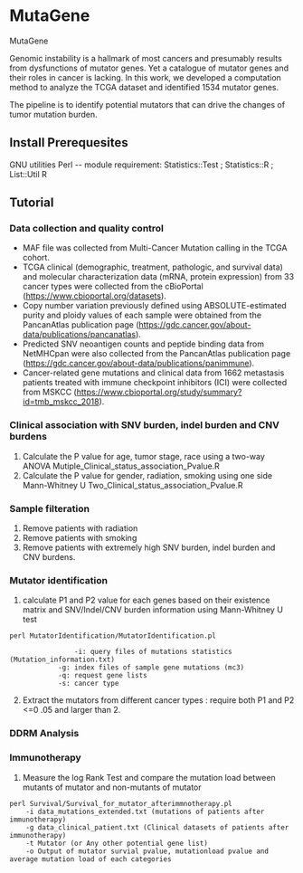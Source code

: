 # MutaGene
MutaGene

Genomic instability is a hallmark of most cancers and presumably results from dysfunctions of mutator genes. Yet a catalogue of mutator genes and their roles in cancer is lacking. In this work, we developed a computation method to analyze the TCGA dataset and identified 1534 mutator genes.

The pipeline is to identify potential mutators that can drive the changes of tumor mutation burden.

## Install Prerequesites
GNU utilities
Perl -- 
    module requirement:
    Statistics::Test ; 
    Statistics::R ;  
    List::Util
R

## Tutorial 

### Data collection and quality control

- MAF file was collected from Multi-Cancer Mutation calling in the TCGA cohort.
- TCGA clinical (demographic, treatment, pathologic, and survival data) and molecular characterization data (mRNA, protein expression) from 33 cancer types were collected from the cBioPortal (https://www.cbioportal.org/datasets). 
- Copy number variation previously defined using ABSOLUTE-estimated purity and ploidy values of each sample were obtained from the PancanAtlas publication page (https://gdc.cancer.gov/about-data/publications/pancanatlas). 
- Predicted SNV neoantigen counts and peptide binding data from NetMHCpan were also collected from the PancanAtlas publication page (https://gdc.cancer.gov/about-data/publications/panimmune). 
- Cancer-related gene mutations and clinical data from 1662 metastasis patients treated with immune checkpoint inhibitors (ICI) were collected from MSKCC (https://www.cbioportal.org/study/summary?id=tmb_mskcc_2018). 

### Clinical association with SNV burden, indel burden and CNV burdens

1. Calculate the P value for age, tumor stage, race using a two-way ANOVA
Mutiple_Clinical_status_association_Pvalue.R 
2. Calculate the P value for gender, radiation, smoking using one side Mann-Whitney U 
Two_Clinical_status_association_Pvalue.R

### Sample filteration

1. Remove patients with radiation
2. Remove patients with smoking 
3. Remove patients with extremely high SNV burden, indel burden and CNV burdens.

### Mutator identification

1. calculate P1 and P2 value for each genes based on their existence matrix and SNV/Indel/CNV burden information using Mann-Whitney U test
```
perl MutatorIdentification/MutatorIdentification.pl 
            
           		-i: query files of mutations statistics (Mutation_information.txt)
			-g: index files of sample gene mutations (mc3)
			-q: request gene lists
			-s: cancer type
 ```          
 2. Extract the mutators from different cancer types : require both P1 and P2 <=0 .05 and larger than 2.
 
### DDRM Analysis

### Immunotherapy
1. Measure the log Rank Test and compare the mutation load between mutants of mutator and non-mutants of mutator

```
perl Survival/Survival_for_mutator_afterimmnotherapy.pl
	-i data_mutations_extended.txt (mutations of patients after immunotherapy)
	-g data_clinical_patient.txt (Clinical datasets of patients after immunotherapy)
	-t Mutator (or Any other potential gene list)
	-o Output of mutator survial pvalue, mutationload pvalue and average mutation load of each categories
```


